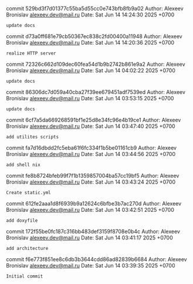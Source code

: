 commit 529bd3f7d01377c55ba5d55cc0e743bfb8fb9a02
Author: Alexeev Bronislav <alexeev.dev@mail.ru>
Date:   Sat Jun 14 14:24:30 2025 +0700

    update docs

commit d73a0ff681e79cb50367ec838c2fd00400a11948
Author: Alexeev Bronislav <alexeev.dev@mail.ru>
Date:   Sat Jun 14 14:20:36 2025 +0700

    realize HTTP server

commit 72326c662d109dec60fea54d1b9b2742b861e9a2
Author: Alexeev Bronislav <alexeev.dev@mail.ru>
Date:   Sat Jun 14 04:02:22 2025 +0700

    update docs

commit 86306dc7d059a40cba27f39ee679451adf7539ed
Author: Alexeev Bronislav <alexeev.dev@mail.ru>
Date:   Sat Jun 14 03:53:15 2025 +0700

    update docs

commit 6cf7a5da669268591bf1e25d8e34fc96e4b19ce1
Author: Alexeev Bronislav <alexeev.dev@mail.ru>
Date:   Sat Jun 14 03:47:40 2025 +0700

    add utilites scripts

commit fa7d16dbdd2fc5eba61f6fc334f1b5be01161cb9
Author: Alexeev Bronislav <alexeev.dev@mail.ru>
Date:   Sat Jun 14 03:44:56 2025 +0700

    add shell nix

commit fe8b8724bfeb99f7f1b1359857004ba57cc19bf5
Author: Alexeev Bronislav <alexeev.dev@mail.ru>
Date:   Sat Jun 14 03:43:24 2025 +0700

    Create static.yml

commit 612fe2aaa1d8f6939b9a12624c6bfbe3b7ac270d
Author: Alexeev Bronislav <alexeev.dev@mail.ru>
Date:   Sat Jun 14 03:42:51 2025 +0700

    add doxyfile

commit 172f55be0fc187c316bb483def3159f8708e0b4c
Author: Alexeev Bronislav <alexeev.dev@mail.ru>
Date:   Sat Jun 14 03:41:17 2025 +0700

    add architecture

commit f6e773f851ee8c6db3b3644cdd86ad82839b6684
Author: Alexeev Bronislav <alexeev.dev@mail.ru>
Date:   Sat Jun 14 03:39:35 2025 +0700

    Initial commit

